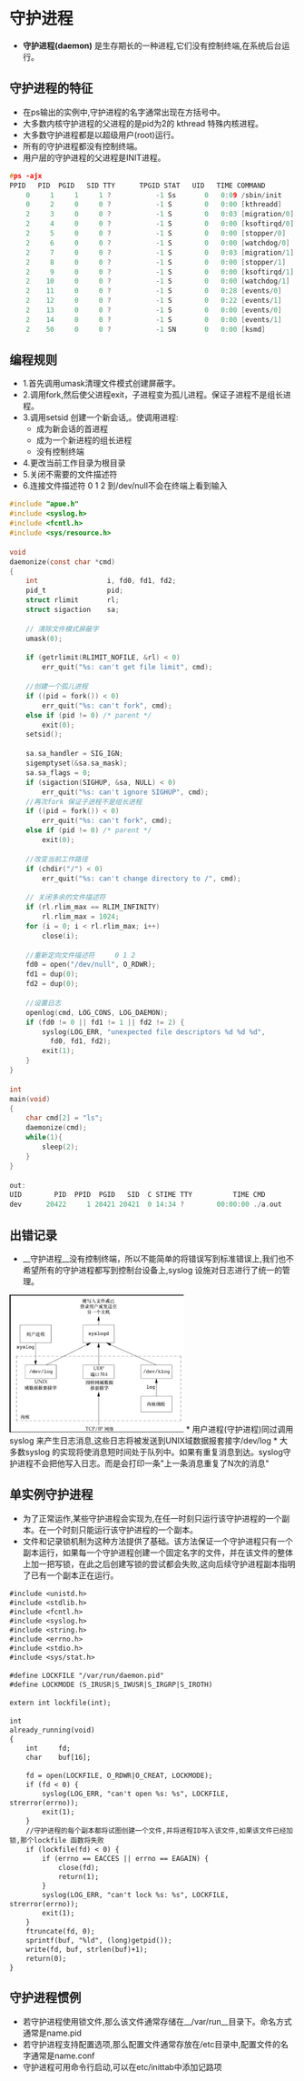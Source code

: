 # 守护进程

* __守护进程(daemon)__ 是生存期长的一种进程,它们没有控制终端,在系统后台运行。


## 守护进程的特征
* 在ps输出的实例中,守护进程的名字通常出现在方括号中。
* 大多数内核守护进程的父进程的是pid为2的 kthread 特殊内核进程。
* 大多数守护进程都是以超级用户(root)运行。
* 所有的守护进程都没有控制终端。
* 用户层的守护进程的父进程是INIT进程。


```c
#ps -ajx 
PPID   PID  PGID   SID TTY      TPGID STAT   UID   TIME COMMAND
    0     1     1     1 ?           -1 Ss       0   0:09 /sbin/init
    0     2     0     0 ?           -1 S        0   0:00 [kthreadd]
    2     3     0     0 ?           -1 S        0   0:03 [migration/0]
    2     4     0     0 ?           -1 S        0   0:00 [ksoftirqd/0]
    2     5     0     0 ?           -1 S        0   0:00 [stopper/0]
    2     6     0     0 ?           -1 S        0   0:00 [watchdog/0]
    2     7     0     0 ?           -1 S        0   0:03 [migration/1]
    2     8     0     0 ?           -1 S        0   0:00 [stopper/1]
    2     9     0     0 ?           -1 S        0   0:00 [ksoftirqd/1]
    2    10     0     0 ?           -1 S        0   0:00 [watchdog/1]
    2    11     0     0 ?           -1 S        0   0:28 [events/0]
    2    12     0     0 ?           -1 S        0   0:22 [events/1]
    2    13     0     0 ?           -1 S        0   0:00 [events/0]
    2    14     0     0 ?           -1 S        0   0:00 [events/1]
    2    50     0     0 ?           -1 SN       0   0:00 [ksmd]
```

## 编程规则
* 1.首先调用umask清理文件模式创建屏蔽字。
* 2.调用fork,然后使父进程exit，子进程变为孤儿进程。保证子进程不是组长进程。
* 3.调用setsid 创建一个新会话,。使调用进程:
    * 成为新会话的首进程
    * 成为一个新进程的组长进程
    * 没有控制终端
* 4.更改当前工作目录为根目录
* 5.关闭不需要的文件描述符
* 6.连接文件描述符 0 1 2 到/dev/null不会在终端上看到输入

```c
#include "apue.h"
#include <syslog.h>
#include <fcntl.h>
#include <sys/resource.h>

void
daemonize(const char *cmd)
{
	int					i, fd0, fd1, fd2;
	pid_t				pid;
	struct rlimit		rl;
	struct sigaction	sa;

	// 清除文件模式屏蔽字
	umask(0);

	if (getrlimit(RLIMIT_NOFILE, &rl) < 0)
		err_quit("%s: can't get file limit", cmd);

    //创建一个孤儿进程
	if ((pid = fork()) < 0)
		err_quit("%s: can't fork", cmd);
	else if (pid != 0) /* parent */
		exit(0);
	setsid();

	sa.sa_handler = SIG_IGN;
	sigemptyset(&sa.sa_mask);
	sa.sa_flags = 0;
	if (sigaction(SIGHUP, &sa, NULL) < 0)
		err_quit("%s: can't ignore SIGHUP", cmd);
    //再次fork 保证子进程不是组长进程
	if ((pid = fork()) < 0)
		err_quit("%s: can't fork", cmd);
	else if (pid != 0) /* parent */
		exit(0);

    //改变当前工作路径
	if (chdir("/") < 0)
		err_quit("%s: can't change directory to /", cmd);

	// 关闭多余的文件描述符
	if (rl.rlim_max == RLIM_INFINITY)
		rl.rlim_max = 1024;
	for (i = 0; i < rl.rlim_max; i++)
		close(i);

	//重新定向文件描述符     0 1 2
	fd0 = open("/dev/null", O_RDWR);
	fd1 = dup(0);
	fd2 = dup(0);

	//设置日志
	openlog(cmd, LOG_CONS, LOG_DAEMON);
	if (fd0 != 0 || fd1 != 1 || fd2 != 2) {
		syslog(LOG_ERR, "unexpected file descriptors %d %d %d",
		  fd0, fd1, fd2);
		exit(1);
	}
}

int 
main(void)
{
    char cmd[2] = "ls";
    daemonize(cmd);
    while(1){
        sleep(2);
    }
}

out:
UID        PID  PPID  PGID   SID  C STIME TTY          TIME CMD
dev      20422     1 20421 20421  0 14:34 ?        00:00:00 ./a.out
```

## 出错记录

* __守护进程__没有控制终端，所以不能简单的将错误写到标准错误上,我们也不希望所有的守护进程都写到控制台设备上,syslog 设施对日志进行了统一的管理。

<img src="syslog.png" style="zoom:30%">
* 用户进程(守护进程)同过调用syslog 来产生日志消息,这些日志将被发送到UNIX域数据报套接字/dev/log
* 大多数syslog 的实现将使消息短时间处于队列中。如果有重复消息到达。syslog守护进程不会把他写入日志。而是会打印一条"上一条消息重复了N次的消息"

## 单实例守护进程
* 为了正常运作,某些守护进程会实现为,在任一时刻只运行该守护进程的一个副本。在一个时刻只能运行该守护进程的一个副本。
* 文件和记录锁机制为这种方法提供了基础。该方法保证一个守护进程只有一个副本运行，如果每一个守护进程创建一个固定名字的文件，并在该文件的整体上加一把写锁，在此之后创建写锁的尝试都会失败,这向后续守护进程副本指明了已有一个副本正在运行。

```
#include <unistd.h>
#include <stdlib.h>
#include <fcntl.h>
#include <syslog.h>
#include <string.h>
#include <errno.h>
#include <stdio.h>
#include <sys/stat.h>

#define LOCKFILE "/var/run/daemon.pid"
#define LOCKMODE (S_IRUSR|S_IWUSR|S_IRGRP|S_IROTH)

extern int lockfile(int);

int
already_running(void)
{
	int		fd;
	char	buf[16];

	fd = open(LOCKFILE, O_RDWR|O_CREAT, LOCKMODE);
	if (fd < 0) {
		syslog(LOG_ERR, "can't open %s: %s", LOCKFILE, strerror(errno));
		exit(1);
	}
    //守护进程的每个副本都将试图创建一个文件,并将进程ID写入该文件,如果该文件已经加锁,那个lockfile 函数将失败
	if (lockfile(fd) < 0) {
		if (errno == EACCES || errno == EAGAIN) {
			close(fd);
			return(1);
		}
		syslog(LOG_ERR, "can't lock %s: %s", LOCKFILE, strerror(errno));
		exit(1);
	}
	ftruncate(fd, 0);
	sprintf(buf, "%ld", (long)getpid());
	write(fd, buf, strlen(buf)+1);
	return(0);
}
```

## 守护进程惯例
* 若守护进程使用锁文件,那么该文件通常存储在__/var/run__目录下。命名方式通常是name.pid
* 若守护进程支持配置选项,那么配置文件通常存放在/etc目录中,配置文件的名字通常是name.conf
* 守护进程可用命令行启动,可以在etc/inittab中添加记路项
